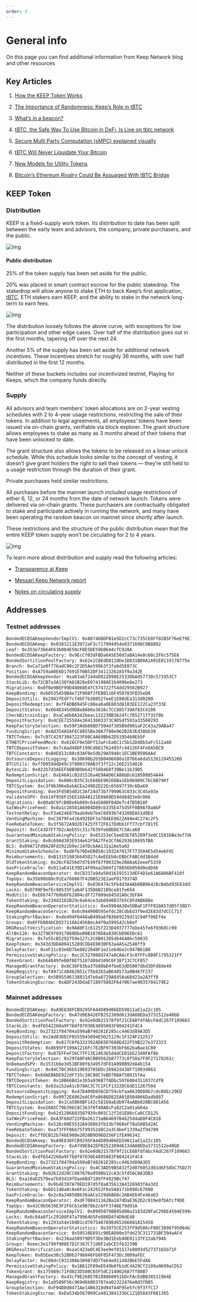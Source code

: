 ```yaml
---
order: 3
---
```


# General info

On this page you can find additional information from Keep Network blog and other resources

## Key Articles

1. [How the KEEP Token Works](https://blog.keep.network/how-the-keep-token-works-500c9722dac0)

2. [The Importance of Randomness: Keep’s Role in tBTC](https://blog.keep.network/the-importance-of-randomness-keeps-role-in-tbtc-a20e444d285b)

3. [What’s in a beacon?](https://blog.keep.network/whats-in-a-beacon-12c34b0bc078)

4. [tBTC, the Safe Way To Use Bitcoin in DeFi, Is Live on tbtc.network](https://blog.keep.network/tbtc-the-safe-way-to-use-bitcoin-in-defi-is-live-on-tbtc-network-de2bb8b6eaf7)

5. [Secure Multi Party Computation (sMPC) explained visually](https://medium.com/@ben_longstaff/secure-multi-party-computation-smpc-explained-visually-ecde155fc7c0)

6. [tBTC Will Never Liquidate Your Bitcoin](https://blog.keep.network/tbtc-will-never-liquidate-your-bitcoin-1e8f71daa329)

7. [New Models for Utility Tokens](https://multicoin.capital/2018/02/13/new-models-utility-tokens/)

8. [Bitcoin’s Ethereum Rivalry Could Be Assuaged With tBTC Bridge](https://www.bloomberg.com/news/articles/2020-04-02/bitcoin-s-ethereum-rivalry-could-be-assuaged-with-tbtc-bridge)


## KEEP Token 

### Distribution

KEEP is a fixed-supply work token. Its distribution to date has been split between the early team and advisors, the company, private purchasers, and the public.

![img](/distribution2.png)

#### Public distribution

25% of the token supply has been set aside for the public.

20% was placed in smart contract escrow for the public stakedrop. The stakedrop will allow anyone to stake ETH to back Keep’s first application, [tBTC](https://tbtc.network/). ETH stakers earn KEEP, and the ability to stake in the network long-term to earn fees.

![img](/distribution3.png)

The distribution loosely follows the above curve, with exceptions for low participation and other edge cases. Over half of the distribution goes out in the first months, tapering off over the next 24.

Another 5% of the supply has been set aside for additional network incentives. These incentives stretch for roughly 36 months, with over half distributed in the first 12 months.

Neither of these buckets includes our incentivized testnet, Playing for Keeps, which the company funds directly.

### Supply

All advisors and team members’ token allocations are on 2-year vesting schedules with 2 to 4-year usage restrictions, restricting the sale of their tokens. In addition to legal agreements, all employees’ tokens have been issued via on-chain grants, verifiable via block explorer. The grant structure allows employees to stake as many as 3 months ahead of their tokens that have been unlocked to date.

The grant structure also allows the tokens to be released on a linear unlock schedule. While this schedule looks similar to the concept of vesting, it doesn’t give grant holders the right to sell their tokens — they’re still held to a usage restriction through the duration of their grant.

Private purchases held similar restrictions.

All purchases before the mainnet launch included usage restrictions of either 6, 12, or 24 months from the date of network launch. Tokens were delivered via on-chain grants. These purchasers are contractually obligated to stake and participate actively in running the network, and many have been operating the random beacon on mainnet since shortly after launch.

These restrictions and the structure of the public distribution mean that the entire KEEP token supply won’t be circulating for 2 to 4 years.

![img](/supply.png)

To learn more about distribution and supply read the following articles:

* [Transparency at Keep](https://blog.keep.network/transparency-at-keep-c7f4a0be3603) 

* [Messari Keep Network report](https://messari.io/asset/keep-network/profile/#Consensus)

* [Notes on circulating supply](https://telegra.ph/KEEP-circulating-supply-08-11)



## Addresses

### Testnet addresses

```bash
BondedECDSAKeepVendorImplV1: 0x88746BDFB1e5D2cC73c735CE8Ff82B5F76eEf9E7
BondedECDSAKeep: 0x0383211E3972aF3c717994954e0371698C0B8892
Leaf: 0x353e73664F636004E50cF0E5DE5960644cfC928A
BondedECDSAKeepFactory: 0x9EcCf03dFBDa6A5E50d7aBA14e0c60c2F6c575E6
BondedSortitionPoolFactory: 0x62e1C8EdD8110De1D831B00A1A91E0119178775e
Branch: 0xCa71e0f776adC00c2F2D5Ae599b3f3fa6d5E073C
Position: 0xA759aA0E6D17691Ef0B52DF34113262A5f9a342E
BondedECDSAKeepVendor: 0xa63a6724deD822D98E25330bAd57730c571953C7
StackLib: 0x71CB7a3A130fA01B28eE074198AE1b4096e8e273
Migrations: 0x0f0e9BEF99D48068E4fC574722f54dd29502B927
KeepBonding: 0x60535A59B4e71F908f3fEB0116F450703FB35eD8
DepositUtils: 0x2942fEdF7cf4bF7b388527eeE1E88dEa313d0200
DepositRedemption: 0xfFADB6945Fc88ea6a0E803d8103EE122Ca23f33E
DepositStates: 0x664D345d9D8e8Ab6e3616c7CC885739Af83C4186
CheckBitcoinSigs: 0xaCa6b8A342beac13223BB3624fc705271ff35f8b
DepositFactory: 0x4CEE725584e38413603373C9D5df593a33560293
KeepFactorySelection: 0x59F3Adb688D7504df385B9d901aF2C43a29ABa47
FundingScript: 0x8d354A5AFEC8855Be30A7f80e962B283Ed38bb39
TBTCToken: 0x7c07C42973047223F80C4A69Bb62D5195460Eb5F
ETHBTCPriceFeedMock: 0x616CF0e5DFf13aFcEa6C1c5b12Dd8b5aFc512a80
TBTCDepositToken: 0x7cAad48DF199Cd661762485fc44126F4Fe8A58C9
TBTCConstants: 0xB4E813c88c83AF8e5db29A5948c1EC1BE9506AAd
OutsourceDepositLogging: 0x30698b2b5B0406680a10766a6da512611945526D
BTCUtils: 0xf7D059ddD49c3f800370AB3f3ff22c16E2154816
BytesLib: 0x022b7d3AEEFbBB9B9b642f588468f39Be11619D5
RedemptionScript: 0xE46A1cB2d1516a4E9AAD6CA86bDc618500854A44
DepositLiquidation: 0x806cB35C3cE68bE90268Ba1Eb9b9D9C7bC6B790f
TBTCSystem: 0xc3f96306eDabACEa249D2D22Ec65697f38c6Da69
DepositFunding: 0xe3Fd5B5d02C3Af24d73b7799063C033c3C45a93e
ValidateSPV: 0xb14f956F15EE16A48121E08A9D59dd84D3e0c066
Migrations: 0x00a0C9fcB0De6b609c64a5808F04De7c47B5B18F
SatWeiPriceFeed: 0x8a1c28581A6004D89cb335E475d5FF8B9Af8a8bF
TestnetRelay: 0xcF3a6246879aab9eb7beC0d936743208EA51d0Ed
VendingMachine: 0xC3879Fa416492EDF3a704EE8622A94e4C274c2F5
FeeRebateToken: 0x3f5672A9d2b7425fF72F617Ddbb1Ff77cbf781fE
Deposit: 0xCC43D7Ff7D2cAeb55c31c7639fe6BDDE7C5Aca60
GuaranteedMinimumStakingPolicy: 0x65153eC5eeD3Ef85209f3e0C15816Be3ef7d6cb1
GrantStaking: 0x8c69Ad383E934e61F9A2fFe3CfA6293610695fBA
BLS: 0x09A71Fd0A28Fd2922b9ec14fDcbAA132a2Ae5a02
MinimumStakeSchedule: 0xd6fb70DeEB858c1932A7017F773504E5d54e6FdC
Reimbursements: 0xB13151983bb45D27c4eEEEb8cEBbCFABCdd1B4dd
OldTokenStaking: 0x26cF8256d7d7E49f87f06329e208Aa62eeeF5339
GasPriceOracle: 0x911aE41E39D14F09aa2b04f278856b050d0edD4b
KeepRandomBeaconOperator: 0xC8337a94a50d16191513dEF4D1e61A6886BF410f
TopUps: 0x35b90b80c91Ea760867F420B523E2aeFD179374D
KeepRandomBeaconServiceImplV1: 0x036474c5Fb4d3A4Ab6BB86428cB4bd93E83dd360
Locks: 0xD799F9efEc98535F1a64F135D6B21B9ce81fe654
ModUtils: 0xE66747760b6F62804cdF72f809e645d1A0c3EF84
TokenStaking: 0x234d2182B29c6a64ce3ab6940037b5C8FdAB608e
KeepRandomBeaconOperatorStatistics: 0xe5984A30a5DBaF1FfF818A57dD5f30D74a8dfaBf
KeepRandomBeaconService: 0x6c04499B595efdc28CdbEd3f9ed2E83d7dCCC717
StakingPortBacker: 0xded94F0448aB499a6fB3669229d21C94Ff06Ef4e
Groups: 0x6FFb084bCD927110A24568ecA4f0a599542cb8ef
DKGResultVerification: 0x9A80F1c6125f223D4937777eDe45fe6f0360Cc90
AltBn128: 0x3279E976917060Dbe00B1876D8a830CbD965Dc61
Migrations: 0x7e55cB5292759e127c2C6B01385d646A06c59835
KeepToken: 0x343d3DDA00415289CDD4E8030F63a4A5a2548ff9
DelayFactor: 0xeF11c03e6D7be8022848F1e21eb46e2c047B61B0
PermissiveStakingPolicy: 0xc2C327088d747a8CAAcF3c8fFFc8B9F1795321Ff
TokenGrant: 0xb64649fe00f8Ef5187d09d109C6F38f13C7CF857
ManagedGrantFactory: 0xbC36F83ba37b88bD4fbe63dD5007dbd3DFd8de49
KeepRegistry: 0xfA971Cd8462051c75b82b5aB640573a0B467F237
GroupSelection: 0x5B95596138831d7e6a8729A845Aa68d23a2A3ff8
TokenStakingEscrow: 0xADF243DdaE718975882F647067ae9035784179E2
```

### Mainnet addresses

```bash
BondedECDSAKeep: 0xA9E838FCB9295FA44D89d06ED59811aE1a22c105
BondedECDSAKeepFactory: 0xA7d9E842EFB252389d613dA88EDa3731512e40bD
BondedSortitionPoolFactory: 0x92e0d821578f9f21CE6BfdfAbcFAdC267F109683
StackLib: 0xdf6542260a9F768f07030E4895083F804241F4C4
KeepBonding: 0x27321f84704a599aB740281E285cc4463d89A3D5
DepositUtils: 0x2Ad83DECF0555945094E5D25129c1F324F212517
DepositRedemption: 0x817C0f6332392AD65D7688Ed22F59B227e372323
DepositStates: 0x8695FF199A1216Fc7E2BF97303bF662baBae1C80
DepositFactory: 0x87EFFeF56C7fF13E2463b5d4dCE81bE2340FAf8b
KeepFactorySelection: 0x29fA8F46CBB9562b87773c8f50a7F9F27178261c
OnDemandSPV: 0x1531b6e3d51BF80f634957dF81A990B92dA4b154
FundingScript: 0x94C70C36b519E03705DDc26982d438F71993d063
TBTCToken: 0x8dAEBADE922dF735c38C80C7eBD708Af50815fAa
TBTCDepositToken: 0x10B66Bd1e3b5a936B7f8Dbc5976004311037Cdf0
TBTCConstants: 0x63a152eA1cD78AC3C7C1FCF1322DC6dE1126750d
OutsourceDepositLogging: 0x478409D856CD759cbfaa6639D88b7cdcB8Ec29ED
RedemptionScript: 0x0972E6062eAC0fe8686D82EA010504066Dadb887
DepositLiquidation: 0x1Ca5060BF142c58168aEdb974aABb020BC081A56
TBTCSystem: 0xe20A5C79b39bC8C363f0f49ADcFa82C2a01ab64a
DepositFunding: 0x62d1286683507939c065C12f2d1E80cCa8CCD125
SatWeiPriceFeed: 0xA3F68d722FBa26173aB64697B4625d4aD0F4C818
VendingMachine: 0x526c08E5532A9308b3fb33b7968eF78a5005d2AC
FeeRebateToken: 0xaf3fFF06b75f99352d8C2a3C4beF1339a2f94789
Deposit: 0xCffDCB12b74bE900e2020B9D96D256F1fEA96342
BondedECDSAKeep: 0xA9E838FCB9295FA44D89d06ED59811aE1a22c105
BondedECDSAKeepFactory: 0xA7d9E842EFB252389d613dA88EDa3731512e40bD
BondedSortitionPoolFactory: 0x92e0d821578f9f21CE6BfdfAbcFAdC267F109683
StackLib: 0xdf6542260a9F768f07030E4895083F804241F4C4
KeepBonding: 0x27321f84704a599aB740281E285cc4463d89A3D5
GuaranteedMinimumStakingPolicy: 0x4C3AD59B5A32f2d076051d01d6F58bC75D278159
GrantStaking: 0x02612d20CC087670a959Bb12cA3c5fd56C8A3DB3
BLS: 0xa10aD2570ea7b93d19fDae6Bd7189fF4929Bc747
Reimbursements: 0x9b4E397A79ED197d5f8a835613A4326903fAa3d2
TokenStaking: 0x6D1140a8c8e6Fac242652F0a5A8171b898c67600
GasPriceOracle: 0x2c0a348500638aACe229d6868c26B4E64Fe46ab3
KeepRandomBeaconOperator: 0xdF708431162Ba247dDaE362D2c919e0fbAfcf9DE
TopUps: 0x41C9b5639E3F2F6C61e9B78b2c6FF3746E79d91A
KeepRandomBeaconServiceImplV1: 0x09959798B95d00a3183d20FaC298E4594E599eab
Locks: 0x6c84a8f1c29108F47a79964b5Fe888D4f4D0dE40
TokenStaking: 0x1293a54e160D1cd7075487898d65266081A15458
KeepRandomBeaconOperatorStatistics: 0x3975CE253fF9d586cF08C3898f95064b7a5718E7
KeepRandomBeaconService: 0x50510E691c90EA098e3fdd23C311731BF394aAFd
StakingPortBacker: 0x236aa50979D5f3De3Bd1Eeb40E81137F22ab794b
Groups: 0xeec3e1799f908E7D1F367C71d6F2abCE5f63239B
DKGResultVerification: 0xaaC423eDC4E3ee9ef81517e8093d52737165b71F
KeepToken: 0x85Eee30c52B0b379b046Fb0F85F4f3Dc3009aFEC
DelayFactor: 0xC08dcC93130Ab30987dD7fe64e011402BbE5FdA6
PermissiveStakingPolicy: 0x1B612F89eEE49b0fb1dCd429Cf2109a9699aCD53
TokenGrant: 0x175989c71Fd023D580C65F5dC214002687ff88B7
ManagedGrantFactory: 0x43cf9E26857B188868051bDcFAcEdBB38531964E
KeepRegistry: 0x1a9589F56c969d6b0D3787ea02322476eAd3fB05
GroupSelection: 0xF94D0d0471Ae14B6310d94fA4F95e5fc9f3ffC17
TokenStakingEscrow: 0xDa534b567099Ca481384133bC121D5843F681365
```


